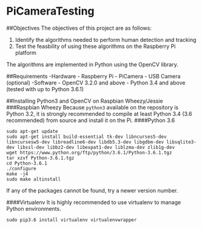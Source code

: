 # PiCameraTesting

##Objectives
The objectives of this project are as follows:
1. Identify the algorithms needed to perform human detection and tracking
2. Test the feasbility of using these algorithms on the Raspberry Pi platform

The algorithms are implemented in Python using the OpenCV library.

##Requirements
-Hardware
    - Raspberry Pi
    - PiCamera
    - USB Camera (optional)
-Software
    - OpenCV 3.2.0 and above
    - Python 3.4 and above (tested with up to Python 3.6.1)
    
##Installing Python3 and OpenCV on Raspbian Wheezy/Jessie
###Raspbian Wheezy
Because `python3` available on the repository is Python 3.2, it is strongly recommended to compile at least Python 3.4 (3.6 recommended) from source and install it on the Pi. 
####Python 3.6
```
sudo apt-get update
sudo apt-get install build-essential tk-dev libncurses5-dev libncursesw5-dev libreadline6-dev libdb5.3-dev libgdbm-dev libsqlite3-dev libssl-dev libbz2-dev libexpat1-dev liblzma-dev zlib1g-dev
wget https://www.python.org/ftp/python/3.6.1/Python-3.6.1.tgz
tar xzvf Python-3.6.1.tgz
cd Python-3.6.1
./configure
make -j4
sudo make altinstall 
```
If any of the packages cannot be found, try a newer version number.

####Virtualenv
It is highly recommended to use virtualenv to manage Python environments. 
```
sudo pip3.6 install virtualenv virtualenvwrapper
```
